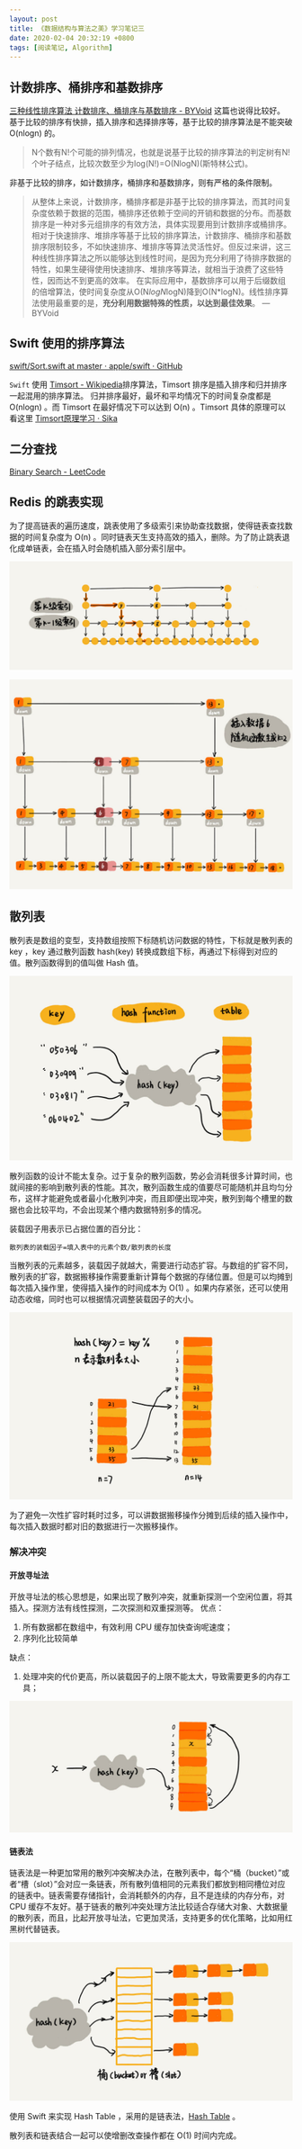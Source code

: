 ```yaml
---
layout: post
title: 《数据结构与算法之美》学习笔记三
date: 2020-02-04 20:32:19 +0800
tags: [阅读笔记, Algorithm]
---
```


## 计数排序、桶排序和基数排序
[三种线性排序算法 计数排序、桶排序与基数排序 - BYVoid](https://www.byvoid.com/zhs/blog/sort-radix) 这篇也说得比较好。
基于比较的排序有快排，插入排序和选择排序等，基于比较的排序算法是不能突破 O(nlogn) 的。
> N个数有N!个可能的排列情况，也就是说基于比较的排序算法的判定树有N!个叶子结点，比较次数至少为log(N!)=O(NlogN)(斯特林公式)。

非基于比较的排序，如计数排序，桶排序和基数排序，则有严格的条件限制。

> 从整体上来说，计数排序，桶排序都是非基于比较的排序算法，而其时间复杂度依赖于数据的范围，桶排序还依赖于空间的开销和数据的分布。而基数排序是一种对多元组排序的有效方法，具体实现要用到计数排序或桶排序。
> 相对于快速排序、堆排序等基于比较的排序算法，计数排序、桶排序和基数排序限制较多，不如快速排序、堆排序等算法灵活性好。但反过来讲，这三种线性排序算法之所以能够达到线性时间，是因为充分利用了待排序数据的特性，如果生硬得使用快速排序、堆排序等算法，就相当于浪费了这些特性，因而达不到更高的效率。
> 在实际应用中，基数排序可以用于后缀数组的倍增算法，使时间复杂度从O(N*logN*logN)降到O(N*logN)。线性排序算法使用最重要的是，**充分利用数据特殊的性质，以达到最佳效果**。
> — BYVoid

## Swift 使用的排序算法
[swift/Sort.swift at master · apple/swift · GitHub](https://github.com/apple/swift/blob/master/stdlib/public/core/Sort.swift)

`Swift` 使用 [Timsort - Wikipedia](https://en.wikipedia.org/wiki/Timsort)排序算法，Timsort 排序是插入排序和归并排序一起混用的排序算法。
归并排序最好，最坏和平均情况下的时间复杂度都是 O(nlogn) 。而 Timsort 在最好情况下可以达到 O(n) 。Timsort 具体的原理可以看这里 [Timsort原理学习 · Sika](https://sikasjc.github.io/2018/07/25/timsort/)

## 二分查找
[Binary Search - LeetCode](https://leetcode.com/tag/binary-search/)

## Redis 的跳表实现
为了提高链表的遍历速度，跳表使用了多级索引来协助查找数据，使得链表查找数据的时间复杂度为 O(n) 。同时链表天生支持高效的插入，删除。为了防止跳表退化成单链表，会在插入时会随机插入部分索引层中。

![d03bef9a64a0368e6a0d23ace8bd450](../media/d03bef9a64a0368e6a0d23ace8bd450c.jpg)

![a861445d0b53fc842f38919365b004a7](../media/a861445d0b53fc842f38919365b004a7.jpg)


## 散列表
散列表是数组的变型，支持数组按照下标随机访问数据的特性，下标就是散列表的 key ，key 通过散列函数 hash(key) 转换成数组下标，再通过下标得到对应的值。散列函数得到的值叫做  Hash 值。

![92c89a57e21f49d2f14f4424343a2773](../media/92c89a57e21f49d2f14f4424343a2773.jpg)


散列函数的设计不能太复杂。过于复杂的散列函数，势必会消耗很多计算时间，也就间接的影响到散列表的性能。其次，散列函数生成的值要尽可能随机并且均匀分布，这样才能避免或者最小化散列冲突，而且即便出现冲突，散列到每个槽里的数据也会比较平均，不会出现某个槽内数据特别多的情况。

装载因子用表示已占据位置的百分比：

```shell
散列表的装载因子=填入表中的元素个数/散列表的长度
```

当散列表的元素越多，装载因子就越大，需要进行动态扩容。与数组的扩容不同，散列表的扩容，数据搬移操作需要重新计算每个数据的存储位置。但是可以均摊到每次插入操作里，使得插入操作的时间成本为 O(1)  。如果内存紧张，还可以使用动态收缩，同时也可以根据情况调整装载因子的大小。

![67d12e07a7d673a9c1d14354ad029443](../media/67d12e07a7d673a9c1d14354ad029443.jpg)


为了避免一次性扩容时耗时过多，可以讲数据搬移操作分摊到后续的插入操作中，每次插入数据时都对旧的数据进行一次搬移操作。

### 解决冲突

#### 开放寻址法
开放寻址法的核心思想是，如果出现了散列冲突，就重新探测一个空闲位置，将其插入。探测方法有线性探测，二次探测和双重探测等。
优点：
1. 所有数据都在数组中，有效利用 CPU 缓存加快查询呢速度；
2. 序列化比较简单

缺点：
1. 处理冲突的代价更高，所以装载因子的上限不能太大，导致需要更多的内存工具；

![5c31a3127cbc00f0c63409bbe1fbd0d5](../media/5c31a3127cbc00f0c63409bbe1fbd0d5.jpg)


#### 链表法
链表法是一种更加常用的散列冲突解决办法，在散列表中，每个“桶（bucket）”或者“槽（slot）”会对应一条链表，所有散列值相同的元素我们都放到相同槽位对应的链表中。链表需要存储指针，会消耗额外的内存，且不是连续的内存分布，对 CPU 缓存不友好。基于链表的散列冲突处理方法比较适合存储大对象、大数据量的散列表，而且，比起开放寻址法，它更加灵活，支持更多的优化策略，比如用红黑树代替链表。

![a4b77d593e4cb76acb2b0689294ec17f](../media/a4b77d593e4cb76acb2b0689294ec17f.jpg)

使用 Swift 来实现 Hash Table ，采用的是链表法，[Hash Table](https://github.com/raywenderlich/swift-algorithm-club/tree/master/Hash%20Table) 。

散列表和链表结合一起可以使增删改查操作都在 O(1) 时间内完成。
